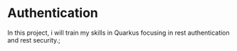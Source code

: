 # Authentication

In this project, i will train my skills in Quarkus focusing in rest authentication and rest security.;

